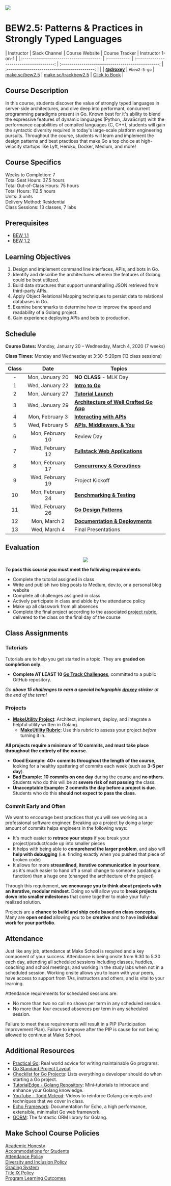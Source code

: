 ![](https://raw.githubusercontent.com/ashleymcnamara/gophers/master/GOPHER_AVATARS.jpg)

# BEW2.5: Patterns & Practices in Strongly Typed Languages

|                Instructor                | Slack Channel |              Course Website              |                   Course Tracker                   |               Instructor 1-on-1               |
| :--------------------------------------: | :-----------: | :--------------------------------------: | :------------------------------------------------: | :-------------------------------------------: |  |
| [**@droxey**](https://github.com/droxey) | `#bew2-5-go`  | [make.sc/bew2.5](https://make.sc/bew2.5) | [make.sc/trackbew2.5](https://make.sc/trackbew2.5) | [Click to Book](https://make.sc/codewithdani) |

## Course Description

In this course, students discover the value of strongly typed languages in server-side architectures, and dive deep into performant, concurrent programming paradigms present in Go. Known best for it's ability to blend the expressive features of dynamic languages (Python, JavaScript) with the performance capabilities of compiled languages (C, C++), students will gain the syntactic diversity required in today's large-scale platform engineering pursuits. Throughout the course, students will learn and implement the design patterns and best practices that make Go a top choice at high-velocity startups like Lyft, Heroku, Docker, Medium, and more!

## Course Specifics

Weeks to Completion:  7 <br>
Total Seat Hours:  37.5 hours <br>
Total Out-of-Class Hours: 75 hours <br>
Total Hours: 112.5 hours <br>
Units:  3 units <br>
Delivery Method:  Residential <br>
Class Sessions:  13 classes, 7 labs

## Prerequisites

- [BEW 1.1](https://make.sc/bew1.1)
- [BEW 1.2](https://make.sc/bew1.2)

## Learning Objectives

1. Design and implement command line interfaces, APIs, and bots in Go.
2. Identify and describe the architectures wherein the features of Golang could be best utilized.
3. Build data structures that support unmarshalling JSON retrieved from third-party APIs.
4. Apply Object Relational Mapping techniques to persist data to relational databases in Go.
5. Examine benchmarks to determine how to improve the speed and readability of a Golang project.
6. Gain experience deploying APIs and bots to production.

## Schedule

**Course Dates:** Monday, January 20 – Wednesday, March 4, 2020 (7 weeks)

**Class Times:** Monday and Wednesday at 3:30–5:20pm (13 class sessions)

| Class |       Date       | Topics                                                         |
| :---: | :--------------: | -------------------------------------------------------------- |
|   -   | Mon, January 20  | **NO CLASS** - MLK Day |
|   1   | Wed, January 22  | **[Intro to Go](Lessons/Lesson01.md)** |
|   2   | Mon, January 27  | **[Tutorial Launch](Lessons/Lesson02.md)** |
|   3   | Wed, January 29  | **[Architecture of Well Crafted Go App](Lessons/Lesson03.md)** |
|   4   | Mon, February 3  | **[Interacting with APIs](Lessons/Lesson04.md)** |
|   5   | Wed, February 5  | **[APIs, Middleware, & You](Lessons/Lesson05.md)** |
|   6   | Mon, February 10 | Review Day |
|   7   | Wed, February 12 | **[Fullstack Web Applications](Lessons/07-Fullstack.md)** |
|   8   | Mon, February 17 | **[Concurrency & Goroutines](Lessons/Lesson07.md)** |
|   9   | Wed, February 19 | Project Kickoff |
|  10   | Mon, February 24 | **[Benchmarking & Testing](Lessons/Lesson09.md)** |
|  11   | Wed, February 26 | **[Go Design Patterns](Lessons/DesignPatterns.md)** |
|  12   |   Mon, March 2   | **[Documentation & Deployments](Lessons/DocsDeploy.md)** |
|  13   |   Wed, March 4   | Final Presentations |


## Evaluation

<p align="center">
  <img src="criteria.png"">
</p>

**To pass this course you must meet the following requirements**:

- Complete the tutorial assigned in class
- Write and publish two blog posts to Medium, dev.to, or a personal blog website
- Complete all challenges assigned in class
- Actively participate in class and abide by the attendance policy
- Make up all classwork from all absences
- Complete the final project according to the associated [project rubric](Project/MakeUtility.md), delivered to the class on the final day of the course

## Class Assignments

### Tutorials

Tutorials are to help you get started in a topic.  They are **graded on completion only**.

- **Complete AT LEAST 10 [Go Track Challenges](http://exercism.io)**, committed to a public GitHub repository.

_Go **above 15 challenges to earn a special holographic [droxey](https://github.com/droxey) sticker** at the end of the term!_

### Projects

- **[MakeUtility Project](Project/MakeUtility.md)**: Architect, implement, deploy, and integrate a helpful utility written in Golang.
  - **[MakeUtility Rubric](Project/MakeUtility.md#Rubric)**: Use this rubric to assess your project _before_ turning it in.

**All projects require a minimum of 10 commits, and must take place throughout the entirety of the course.**

- **Good Example:** **40+ commits throughout the length of the course**, looking for a healthy spattering of commits each week (such as **3-5 per day**).
- **Bad Example:** **10 commits on one day** during the course and **no others**. Students who do this will be at **severe risk of not passing** the class.
- **Unacceptable Example:** **2 commits the day before a project is due**. Students who do this **should not expect to pass the class**.

### Commit Early and Often

We want to encourage best practices that you will see working as a professional software engineer. Breaking up a project by doing a large amount of commits helps engineers in the following ways:

- It's much easier to **retrace your steps** if you break your project/product/code up into smaller pieces
- It helps with being able to **comprehend the larger problem**, and also will **help with debugging** (i.e. finding exactly when you pushed that piece of broken code)
- It allows for more **streamlined, iterative communication in your team**, as it's much easier to hand off a small change to someone (updating a function) than a huge one (changed the architecture of the project)

Through this requirement, **we encourage you to think about projects with an iterative, modular mindset**. Doing so will allow you to **break projects down into smaller milestones** that come together to make your fully-realized solution.

Projects are a **chance to build and ship code based on class concepts**.  Many are **open ended** allowing you to be **creative** and to have **individual work for your portfolio**.

## Attendance

Just like any job, attendance at Make School is required and a key component of your success. Attendance is being onsite from 9:30 to 5:30 each day, attending all scheduled sessions including classes, huddles, coaching and school meetings, and working in the study labs when not in a scheduled session. Working onsite allows you to learn with your peers, have access to support from TAs, instructors and others, and is vital to your learning.

Attendance requirements for scheduled sessions are:

- No more than two no call no shows per term in any scheduled session.
- No more than four excused absences per term in any scheduled session.

Failure to meet these requirements will result in a PIP (Participation Improvement Plan).  Failure to improve after the PIP is cause for not being allowed to continue at Make School.

## Additional Resources

- [Practical Go](https://dave.cheney.net/practical-go/presentations/qcon-china.html): Real world advice for writing maintainable Go programs.
- [Go Standard Project Layout](https://github.com/golang-standards/project-layout)
- [Checklist for Go Projects](https://blog.depado.eu/post/checklist-for-go-projects): Lists everything a developer should do when starting a Go project.
- [TutorialEdge - Golang Repository](https://github.com/elliotforbes/tutorialedge-v2/tree/master/content/golang): Mini-tutorials to introduce and enhance your Golang knowledge.
- [YouTube - Todd Mcleod](https://www.youtube.com/user/toddmcleod/playlists): Videos to reinforce Golang concepts and techniques that we cover in class.
- [Echo Framework](https://echo.labstack.com/guide): Documentation for Echo, a high performance, extensible, minimalist Go web framework.
- [GORM](http://doc.gorm.io/#): The fantastic ORM library for Golang.

## Make School Course Policies

[Academic Honesty](https://make.sc/academic-honesty)<br>
[Accommodations for Students](https://make.sc/accommodations-for-students)<br>
[Attendance Policy](https://make.sc/attendance-policy)<br>
[Diversity and Inclusion Policy](https://make.sc/diversity-and-inclusion-policy)<br>
[Grading System](https://make.sc/grading-system)<br>
[Title IX Policy](https://make.sc/title-ix-policy)<br>
[Program Learning Outcomes](https://make.sc/program-learning-outcomes)
